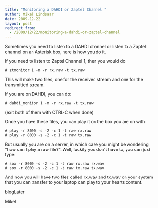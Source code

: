 ```yaml
---
title: "Monitoring a DAHDI or Zaptel Channel "
author: Mikel Lindsaar
date: 2009-12-22
layout: post
redirect_from:
  - /2009/12/22/monitoring-a-dahdi-or-zaptel-channel
---
```

Sometimes you need to listen to a DAHDI channel or listen to a Zaptel
channel on an Asterisk box, here is how you do it.

If you need to listen to Zaptel Channel 1, then you would do:

``` shell
# ztmonitor 1 -m -r rx.raw -t tx.raw
```

This will make two files, one for the received stream and one for the
transmitted stream.

If you are on DAHDI, you can do:

``` shell
# dahdi_monitor 1 -m -r rx.raw -t tx.raw
```

(exit both of them with CTRL-C when done)

Once you have these files, you can play it on the box you are on with

``` shell
# play -r 8000 -s -2 -c 1 -t raw rx.raw
# play -r 8000 -s -2 -c 1 -t raw tx.raw
```

But usually you are on a server, in which case you might be wondering
"how can I play a raw file?". Well, luckily you don't have to, you can
just type:

``` shell
# sox -r 8000 -s -2 -c 1 -t raw rx.raw rx.wav
# sox -r 8000 -s -2 -c 1 -t raw tx.raw tx.wav
```

And now you will have two files called rx.wav and tx.wav on your system
that you can transfer to your laptop can play to your hearts content.

blogLater

Mikel

